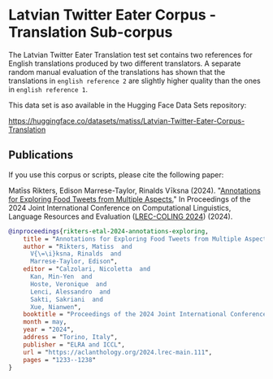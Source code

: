 # Latvian Twitter Eater Corpus - Translation Sub-corpus

The Latvian Twitter Eater Translation test set contains two references for English translations produced by two different translators. A separate random manual evaluation of the translations has shown that the translations in `english reference 2` are slightly higher quality than the ones in `english reference 1`.


This data set is aso available in the Hugging Face Data Sets repository:

https://huggingface.co/datasets/matiss/Latvian-Twitter-Eater-Corpus-Translation


Publications
---------

If you use this corpus or scripts, please cite the following paper:

Matīss Rikters, Edison Marrese-Taylor, Rinalds Vīksna (2024). "[Annotations for Exploring Food Tweets from Multiple Aspects.](https://aclanthology.org/2024.lrec-main.111/)" In Proceedings of the 2024 Joint International Conference on Computational Linguistics, Language Resources and Evaluation ([LREC-COLING 2024](https://lrec-coling-2024.org/)) (2024).

```bibtex
@inproceedings{rikters-etal-2024-annotations-exploring,
    title = "Annotations for Exploring Food Tweets from Multiple Aspects",
    author = "Rikters, Matiss  and
      V{\=\i}ksna, Rinalds  and
      Marrese-Taylor, Edison",
    editor = "Calzolari, Nicoletta  and
      Kan, Min-Yen  and
      Hoste, Veronique  and
      Lenci, Alessandro  and
      Sakti, Sakriani  and
      Xue, Nianwen",
    booktitle = "Proceedings of the 2024 Joint International Conference on Computational Linguistics, Language Resources and Evaluation (LREC-COLING 2024)",
    month = may,
    year = "2024",
    address = "Torino, Italy",
    publisher = "ELRA and ICCL",
    url = "https://aclanthology.org/2024.lrec-main.111",
    pages = "1233--1238"
}

```